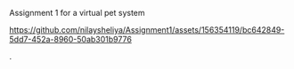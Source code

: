 Assignment 1 for a virtual pet system

https://github.com/nilaysheliya/Assignment1/assets/156354119/bc642849-5dd7-452a-8960-50ab301b9776

.
